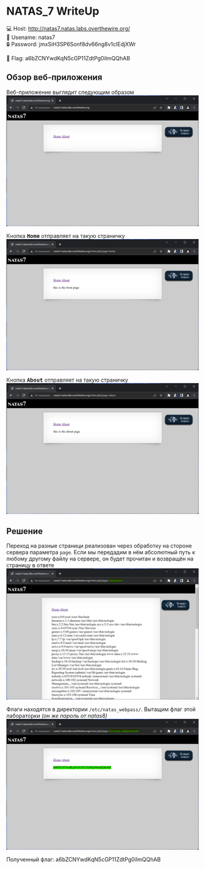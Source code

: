 # NATAS_7 WriteUp
:computer: Host: http://natas7.natas.labs.overthewire.org/  
:bust_in_silhouette: Usename: natas7  
:lock: Password: jmxSiH3SP6Sonf8dv66ng8v1cIEdjXWr

:triangular_flag_on_post: Flag: a6bZCNYwdKqN5cGP11ZdtPg0iImQQhAB

## Обзор веб-приложения
Веб-приложение выглядит следующим образом
![Скриншот веб-приложения](./img/natas7/natas7_0.png)

Кнопка <kbd>**Home**</kbd> отправляет на такую страничку
![Скриншот веб-приложения](./img/natas7/natas7_1.png)

Кнопка <kbd>**About**</kbd> отправляет на такую страничку
![Скриншот веб-приложения](./img/natas7/natas7_2.png)

## Решение
Переход на разные страници реализован через обработку на стороне сервера параметра ``page``. Если мы передадим в нём абсолютный путь к любому другому файлу на сервере, он будет прочитан и возвращён на страницу в ответе
![Выгрузка /etc/passwd](img/natas7/natas7_3.png)

Флаги находятся в директории ``/etc/natas_webpass/``. Вытащим флаг этой лабораторки *(он же пароль от natas8)*
![Получение флага](img/natas7/natas7_4.png)

Полученный флаг: a6bZCNYwdKqN5cGP11ZdtPg0iImQQhAB

